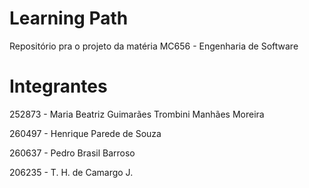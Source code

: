 # Learning Path
Repositório pra o projeto da matéria MC656 - Engenharia de Software

# Integrantes
252873 - Maria Beatriz Guimarães Trombini Manhães Moreira 

260497 - Henrique Parede de Souza

260637 - Pedro Brasil Barroso

206235 - T. H. de Camargo J.
